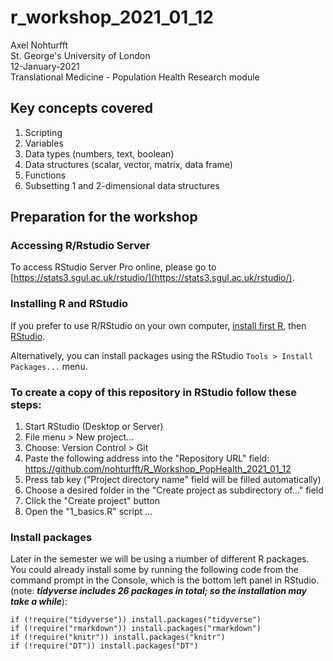 # r_workshop_2021_01_12  
Axel Nohturfft  
St. George's University of London  
12-January-2021  
Translational Medicine - Population Health Research module  

## Key concepts covered  

1. Scripting  
2. Variables  
3. Data types (numbers, text, boolean)  
4. Data structures (scalar, vector, matrix, data frame)  
5. Functions  
6. Subsetting 1 and 2-dimensional data structures  


## Preparation for the workshop  

### Accessing R/Rstudio Server  

To access RStudio Server Pro online, please go to [https://stats3.sgul.ac.uk/rstudio/](https://stats3.sgul.ac.uk/rstudio/).  

### Installing R and RStudio  

If you prefer to use R/RStudio on your own computer, [install first R](https://www.r-project.org/), then [RStudio](https://rstudio.com/products/rstudio/download/).  


Alternatively, you can install packages using the RStudio `Tools > Install Packages...` menu.  

### To create a copy of this repository in RStudio follow these steps:  

1. Start RStudio (Desktop or Server)  
2. File menu > New project...  
3. Choose: Version Control > Git  
4. Paste the following address into the "Repository URL" field: https://github.com/nohturfft/R_Workshop_PopHealth_2021_01_12  
5. Press tab key ("Project directory name" field will be filled automatically)  
6. Choose a desired folder in the "Create project as subdirectory of..." field  
7. Click the "Create project" button  
8. Open the "1_basics.R" script ...  


### Install packages  

Later in the semester we will be using a number of different R packages.  
You could already install some by running the following code from the command prompt in the Console, which is the bottom left panel in RStudio.  
(note: _**tidyverse includes 26 packages in total; so the installation may take a while**_):  

```
if (!require("tidyverse")) install.packages("tidyverse")
if (!require("rmarkdown")) install.packages("rmarkdown")
if (!require("knitr")) install.packages("knitr")
if (!require("DT")) install.packages("DT")
```
